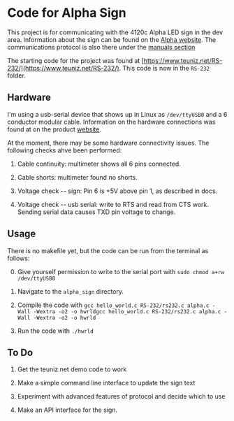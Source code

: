 # Code for Alpha Sign

This project is for communicating with the 4120c Alpha LED sign in the dev area.
Information about the sign can be found on the [Alpha website](https://www.alpha-american.com/p-alpha-4120c.html). The communications protocol is also there under the [manuals section](https://www.alpha-american.com/alpha-manuals/M-Protocol.pdf)


The starting code for the project was found at [https://www.teuniz.net/RS-232/](https://www.teuniz.net/RS-232/). 
This code is now in the `RS-232` folder.

## Hardware

I'm using a usb-serial device that shows up in Linux as `/dev/ttyUSB0` and a 6 conductor modular cable.
Information on the hardware connections was found at on the product [website](https://www.alpha-american.com/alpha-manuals/M-Cables-Adapters-Interfaces.pdf).

At the moment, there may be some hardware connectivity issues. The following checks ahve been performed:

1. Cable continuity: multimeter shows all 6 pins connected.

2. Cable shorts: multimeter found no shorts.

3. Voltage check -- sign: Pin 6 is +5V above pin 1, as described in docs.

4. Voltage check -- usb serial: write to RTS and read from CTS work.
   Sending serial data causes TXD pin voltage to change.

## Usage

There is no makefile yet, but the code can be run from the terminal as follows:

0. Give yourself permission to write to the serial port with `sudo chmod a+rw /dev/ttyUSB0`

1. Navigate to the `alpha_sign` directory.

2. Compile the code with `gcc hello_world.c RS-232/rs232.c alpha.c -Wall -Wextra -o2 -o hwrldgcc hello_world.c RS-232/rs232.c alpha.c -Wall -Wextra -o2 -o hwrld`

3. Run the code with `./hwrld`

## To Do

1. Get the teuniz.net demo code to work

2. Make a simple command line interface to update the sign text

3. Experiment with advanced features of protocol and decide which to use

4. Make an API interface for the sign.


